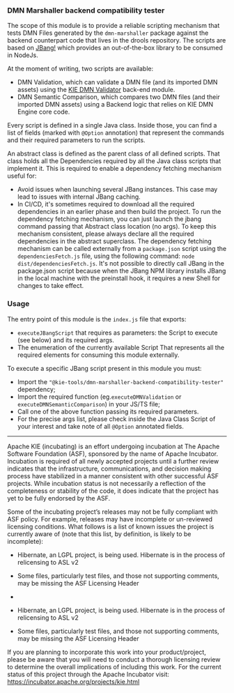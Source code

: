 <!--
   Licensed to the Apache Software Foundation (ASF) under one
   or more contributor license agreements.  See the NOTICE file
   distributed with this work for additional information
   regarding copyright ownership.  The ASF licenses this file
   to you under the Apache License, Version 2.0 (the
   "License"); you may not use this file except in compliance
   with the License.  You may obtain a copy of the License at
     http://www.apache.org/licenses/LICENSE-2.0
   Unless required by applicable law or agreed to in writing,
   software distributed under the License is distributed on an
   "AS IS" BASIS, WITHOUT WARRANTIES OR CONDITIONS OF ANY
   KIND, either express or implied.  See the License for the
   specific language governing permissions and limitations
   under the License.
-->

### DMN Marshaller backend compatibility tester

The scope of this module is to provide a reliable scripting mechanism that tests DMN Files generated by the `dmn-marshaller` package against the backend counterpart code that lives in the drools repository.
The scripts are based on [JBang!](https://www.jbang.dev/) which provides an out-of-the-box library to be consumed in NodeJs.

At the moment of writing, two scripts are available:

- DMN Validation, which can validate a DMN file (and its imported DMN assets) using the [KIE DMN Validator](https://github.com/apache/incubator-kie-drools/tree/main/kie-dmn/kie-dmn-validation) back-end module.
- DMN Semantic Comparison, which compares two DMN files (and their imported DMN assets) using a Backend logic that relies on KIE DMN Engine core code.

Every script is defined in a single Java class. Inside those, you can find a list of fields (marked with `@Option` annotation) that represent the commands and their required parameters to run the scripts.

An abstract class is defined as the parent class of all defined scripts. That class holds all the Dependencies required by all the Java class scripts that implement it. This is required to enable a dependency fetching mechanism useful for:

- Avoid issues when launching several JBang instances. This case may lead to issues with internal JBang caching.
- In CI/CD, it's sometimes required to download all the required dependencies in an earlier phase and then build the project.
  To run the dependency fetching mechanism, you can just launch the jbang command passing that Abstract class location (no args).
  To keep this mechanism consistent, please always declare all the required dependencies in the abstract superclass.
  The dependency fetching mechanism can be called externally from a `package.json` script using the `dependenciesFetch.js` file, using the following command:
  `node dist/dependenciesFetch.js`.
  It's not possible to directly call JBang in the package.json script because when the JBang NPM library installs JBang in the local machine with the preinstall hook, it requires a new Shell for changes to take effect.

### Usage

The entry point of this module is the `index.js` file that exports:

- `executeJBangScript` that requires as parameters: the Script to execute (see below) and its required args.
- The enumeration of the currently available Script
  That represents all the required elements for consuming this module externally.

To execute a specific JBang script present in this module you must:

- Import the `"@kie-tools/dmn-marshaller-backend-compatibility-tester"` dependency;
- Import the required function (eg.`executeDMNValidation` or `executeDMNSemanticComparison`) in your JS/TS file;
- Call one of the above function passing its required parameters.
- For the precise args list, please check inside the Java Class Script of your interest and take note of all `@Option` annotated fields.

---

Apache KIE (incubating) is an effort undergoing incubation at The Apache Software
Foundation (ASF), sponsored by the name of Apache Incubator. Incubation is
required of all newly accepted projects until a further review indicates that
the infrastructure, communications, and decision making process have stabilized
in a manner consistent with other successful ASF projects. While incubation
status is not necessarily a reflection of the completeness or stability of the
code, it does indicate that the project has yet to be fully endorsed by the ASF.

Some of the incubating project’s releases may not be fully compliant with ASF
policy. For example, releases may have incomplete or un-reviewed licensing
conditions. What follows is a list of known issues the project is currently
aware of (note that this list, by definition, is likely to be incomplete):

- Hibernate, an LGPL project, is being used. Hibernate is in the process of relicensing to ASL v2
- Some files, particularly test files, and those not supporting comments, may be missing the ASF Licensing Header
-

- Hibernate, an LGPL project, is being used. Hibernate is in the process of
  relicensing to ASL v2
- Some files, particularly test files, and those not supporting comments, may
  be missing the ASF Licensing Header

If you are planning to incorporate this work into your product/project, please
be aware that you will need to conduct a thorough licensing review to determine
the overall implications of including this work. For the current status of this
project through the Apache Incubator visit:
https://incubator.apache.org/projects/kie.html

